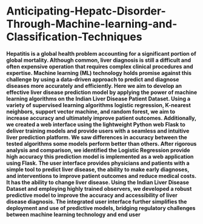 # Anticipating-Hepatc-Disorder-Through-Machine-learning-and-Classification-Techniques

**Hepatitis is a global health problem accounting for a significant portion of global
mortality. Although common, liver diagnosis is still a difficult and often expensive operation that
requires complex clinical procedures and expertise. Machine learning (ML) technology holds
promise against this challenge by using a data-driven approach to predict and diagnose diseases
more accurately and efficiently. Here we aim to develop an effective liver disease prediction
model by applying the power of machine learning algorithms on the Indian Liver Disease Patient
Dataset. Using a variety of supervised learning algorithms logistic regression, K-nearest
neighbors, support vector machine, and random forest, we aim to increase accuracy and
ultimately improve patient outcomes.
Additionally, we created a web interface using the lightweight Python web Flask to
deliver training models and provide users with a seamless and intuitive liver prediction platform.
We saw differences in accuracy between the tested algorithms some models perform better than
others. After rigorous analysis and comparison, we identified the Logistic Regression provide
high accuracy this prediction model is implemented as a web application using Flask.
The user interface provides physicians and patients with a simple tool to predict liver
disease, the ability to make early diagnoses, and interventions to improve patient outcomes and
reduce medical costs. It has the ability to change liver disease. Using the Indian Liver Disease
Dataset and employing highly trained observers, we developed a robust predictive model to
improve the accuracy and accessibility of liver disease diagnosis. The integrated user interface
further simplifies the deployment and use of predictive models, bridging regulatory challenges
between machine learning technology and end user**
